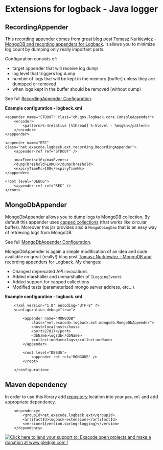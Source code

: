 Extensions for logback - Java logger
====================================

RecordingAppender
-----------------
This recording appender comes from great blog post [Tomasz Nurkiewicz - MongoDB and recording appenders for Logback](http://nurkiewicz.blogspot.com/2011/04/mongodb-and-recording-appenders-for.html). It allows you to minimize log count by dumping only really important parts. 

Configuration consists of:
- target appender that will receive log dump
- log level that triggers log dump
- number of logs that will be kept in the memory (buffer) unless they are dumpped or removed
- when logs kept in the buffer should be removed (without dump)

See full [RecordingAppender Configuration](/spring-mvc-freemarker/src/test/resources/joran/recording/all-params.xml).

**Example configuration - logback.xml**

<?xml version="1.0" encoding="UTF-8" ?>
<configuration>

	<appender name="STDOUT" class="ch.qos.logback.core.ConsoleAppender">
		<encoder>
			<pattern>%-4relative [%thread] %-5level - %msg%n</pattern>
		</encoder>
	</appender>

	<appender name="REC" class="net.exacode.logback.ext.recording.RecordingAppender">
		<appender-ref ref="STDOUT" />

		<maxEvents>10</maxEvents>
		<dumpThreshold>ERROR</dumpThreshold>
		<expiryTimeMs>100</expiryTimeMs>
	</appender>

	<root level="DEBUG">
		<appender-ref ref="REC" />
	</root>

</configuration>

MongoDbAppender
---------------
MongoDbAppender allows you to dump logs to MongoDB collection. By default this appender uses [capped collections](http://docs.mongodb.org/manual/core/capped-collections/) (that works like circular buffer). Moreover this jar provides also a `MongoDbLogDao` that is an easy way of retrieving logs from MongoDB.

See full [MongoDbAppender Configuration](/spring-mvc-freemarker/src/test/resources/joran/mongodb/all-params.xml).

MongoDbAppender is again a simple modification of an idea and code available on great (really!) blog post [Tomasz Nurkiewicz - MongoDB and recording appenders for Logback](http://nurkiewicz.blogspot.com/2011/04/mongodb-and-recording-appenders-for.html). My changes:
* Changed deprecated API invocations
* Added marshaller and unmarshaller of `ILoggingEvent`s 
* Added support for capped collections
* Modified tests (parameterized mongo server address, etc...) 

**Example configuration - logback.xml**

		<?xml version="1.0" encoding="UTF-8" ?>
		<configuration debug="true">

			<appender name="MONGODB"
				class="net.exacode.logback.ext.mongodb.MongoDbAppender">
				<host>localhost</host>
				<port>27017</port>
				<dbName>logsdb</dbName>
				<collectionName>logs</collectionName>
			</appender>

			<root level="DEBUG">
				<appender-ref ref="MONGODB" />
			</root>

		</configuration>


Maven dependency
----------------

In order to use this library add [repository](http://github.com/exacode/mvn-repo) location into your `pom.xml` and add appropriate dependency.

		<dependency>
			<groupId>net.exacode.logback.ext</groupId>
			<artifactId>logback-extensions</artifactId>
			<version>${version.spring-logging}</version>
		</dependency>

<a href='http://www.pledgie.com/campaigns/22342'><img alt='Click here to lend your support to: Exacode open projects and make a donation at www.pledgie.com !' src='http://www.pledgie.com/campaigns/22342.png?skin_name=chrome' border='0' /></a>
